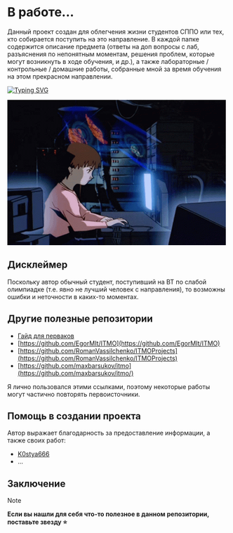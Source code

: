 # В работе...

Данный проект создан для облегчения жизни студентов СППО или тех, кто собирается поступить на это направление.
В каждой папке содержится описание предмета (ответы на доп вопросы с лаб, разъяснения по непонятным моментам, решения проблем, которые могут возникнуть в ходе обучения, и др.), а также лабораторные / контрольные / домашние работы, собранные мной за время обучения на этом прекрасном направлении.

[![Typing SVG](https://readme-typing-svg.herokuapp.com?color=%2336BCF7&width=500&lines=ИТМО+-+институт+тёплых+мужских+отношений)](https://git.io/typing-svg)

![](https://github.com/petrovviacheslav/myitmo/blob/main/materials/computer-nerds.gif)
<!---
![](https://github.com/petrovviacheslav/myitmo/blob/main/materials/cat-work-in-progress.gif)

> _(Обычный студент ВТ, которому сказали разобраться не понятно в чём, при этом он впервые узнал о такой технологии)_
-->
## Дисклеймер
Поскольку автор обычный студент, поступивший на ВТ по слабой олимпиадке (т.е. явно не лучший человек с направления), то возможны ошибки и неточности в каких-то моментах. 

## Другие полезные репозитории
- [Гайд для перваков](https://github.com/Imtjl/1st-year-guide)
- [https://github.com/EgorMIt/ITMO](https://github.com/EgorMIt/ITMO)
- [https://github.com/RomanVassilchenko/ITMOProjects](https://github.com/RomanVassilchenko/ITMOProjects)
- [https://github.com/maxbarsukov/itmo](https://github.com/maxbarsukov/itmo/)

Я лично пользовался этими ссылками, поэтому некоторые работы могут частично повторять первоисточники.

## Помощь в создании проекта
Автор выражает благодарность за предоставление информации, а также своих работ:
- [K0stya666](https://github.com/K0stya666)
- ...

## Заключение
> [!NOTE]
> <b>Если вы нашли для себя что-то полезное в данном репозитории, поставьте звезду :star:</b>
